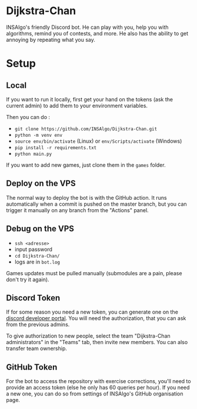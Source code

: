 # Dijkstra-Chan

INSAlgo's friendly Discord bot. He can play with you, help you with algorithms, remind you of contests, and more. He also has the ability to get annoying by repeating what you say.

# Setup

## Local

If you want to run it locally, first get your hand on the tokens (ask the current admin) to add them to your environment variables.

Then you can do :

 - `git clone https://github.com/INSAlgo/Dijkstra-Chan.git`
 - `python -m venv env`
 - `source env/bin/activate` (Linux) or `env/Scripts/activate` (Windows)
 - `pip install -r requirements.txt`
 - `python main.py`

If you want to add new games, just clone them in the `games` folder.

## Deploy on the VPS

The normal way to deploy the bot is with the GitHub action. It runs automatically when a commit is pushed on the master branch, but you can trigger it manually on any branch from the "Actions" panel.

## Debug on the VPS

 - `ssh <adresse>`
 - input password
 - `cd Dijkstra-Chan/`
 - logs are in `bot.log`

Games updates must be pulled manually (submodules are a pain, please don't try it again).

## Discord Token

If for some reason you need a new token, you can generate one on the [discord developer portal](https://discord.com/developers). You will need the authorization, that you can ask from the previous admins.

To give authorization to new people, select the team "Dijkstra-Chan administrators" in the "Teams" tab, then invite new members. You can also transfer team ownership.

## GitHub Token

For the bot to access the repository with exercise corrections, you'll need to provide an access token (else he only has 60 queries per hour). If you need a new one, you can do so from settings of INSAlgo's GitHub organisation page.
